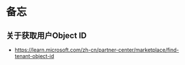 # 备忘

## 关于获取用户Object ID

* https://learn.microsoft.com/zh-cn/partner-center/marketplace/find-tenant-object-id